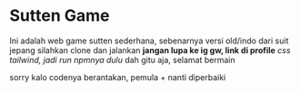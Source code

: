 # Sutten Game
Ini adalah web game sutten sederhana, sebenarnya versi old/indo dari suit jepang
silahkan clone dan jalankan
**jangan lupa ke ig gw, link di profile**
_css tailwind, jadi run npmnya dulu_
dah gitu aja, selamat bermain





sorry kalo codenya berantakan, pemula + nanti diperbaiki
